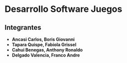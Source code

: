 # Desarrollo Software Juegos

## Integrantes
- **Ancasi Carlos, Boris Giovanni**
- **Tapara Quispe, Fabiola Grissel**
- **Cahui Benegas, Anthony Ronaldo**
- **Delgado Valencia, Franco Andre**

